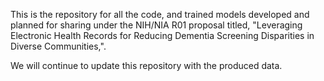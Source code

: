 This is the repository for all the code, and trained models developed and planned for sharing under the NIH/NIA R01 proposal titled, "Leveraging Electronic Health Records for Reducing Dementia Screening Disparities in Diverse Communities,".

We will continue to update this repository with the produced data.
